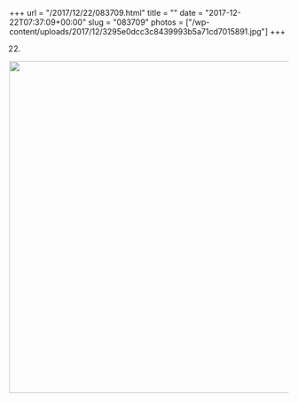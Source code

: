 +++
url = "/2017/12/22/083709.html"
title = ""
date = "2017-12-22T07:37:09+00:00"
slug = "083709"
photos = ["/wp-content/uploads/2017/12/3295e0dcc3c8439993b5a71cd7015891.jpg"]
+++

22.

<img src="/wp-content/uploads/2017/12/3295e0dcc3c8439993b5a71cd7015891.jpg" width="600" height="600" />
